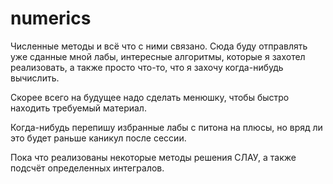 # numerics

Численные методы и всё что с ними связано. Сюда буду отправлять уже сданные
мной лабы, интересные алгоритмы, которые я захотел реализовать, а также просто
что-то, что я захочу когда-нибудь вычислить.

Скорее всего на будущее надо сделать менюшку, чтобы быстро находить требуемый материал.

Когда-нибудь перепишу избранные лабы с питона на плюсы, но вряд ли это будет раньше каникул после сессии.

Пока что реализованы некоторые методы решения СЛАУ, а также подсчёт определенных интегралов.
